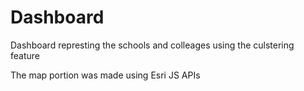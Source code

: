 # Dashboard

Dashboard represting the schools and colleages using the culstering feature

The map portion was made using Esri JS APIs
